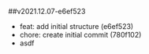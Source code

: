 ##v2021.12.07-e6ef523

- feat: add initial structure (e6ef523)
- chore: create initial commit (780f102)
- asdf
